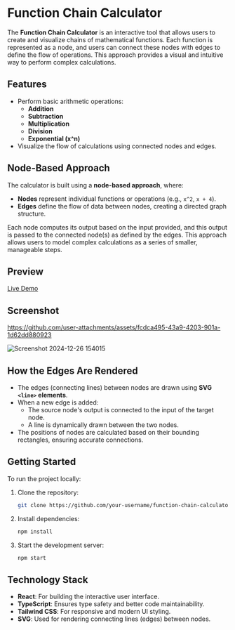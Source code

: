 # **Function Chain Calculator**

The **Function Chain Calculator** is an interactive tool that allows users to create and visualize chains of mathematical functions. Each function is represented as a node, and users can connect these nodes with edges to define the flow of operations. This approach provides a visual and intuitive way to perform complex calculations.

## **Features**
- Perform basic arithmetic operations:
  - **Addition**
  - **Subtraction**
  - **Multiplication**
  - **Division**
  - **Exponential (x^n)**
- Visualize the flow of calculations using connected nodes and edges.

## **Node-Based Approach**
The calculator is built using a **node-based approach**, where:
- **Nodes** represent individual functions or operations (e.g., `x^2`, `x + 4`).
- **Edges** define the flow of data between nodes, creating a directed graph structure.

Each node computes its output based on the input provided, and this output is passed to the connected node(s) as defined by the edges. This approach allows users to model complex calculations as a series of smaller, manageable steps.

## **Preview**
[Live Demo](https://function-chain-calculator-two.vercel.app/)

## Screenshot

https://github.com/user-attachments/assets/fcdca495-43a9-4203-901a-1d62dd880923

![Screenshot 2024-12-26 154015](https://github.com/user-attachments/assets/cac2a6e0-88a2-4c91-a267-7343bd7f0120)

## **How the Edges Are Rendered**
- The edges (connecting lines) between nodes are drawn using **SVG `<line>` elements**.
- When a new edge is added:
  - The source node's output is connected to the input of the target node.
  - A line is dynamically drawn between the two nodes.
- The positions of nodes are calculated based on their bounding rectangles, ensuring accurate connections.


## **Getting Started**
To run the project locally:

1. Clone the repository:
   ```bash
   git clone https://github.com/your-username/function-chain-calculator.git
   ```

2. Install dependencies:
   ```bash
   npm install
   ```

3. Start the development server:
   ```bash
   npm start
   ```


## **Technology Stack**
- **React**: For building the interactive user interface.
- **TypeScript**: Ensures type safety and better code maintainability.
- **Tailwind CSS**: For responsive and modern UI styling.
- **SVG**: Used for rendering connecting lines (edges) between nodes.



